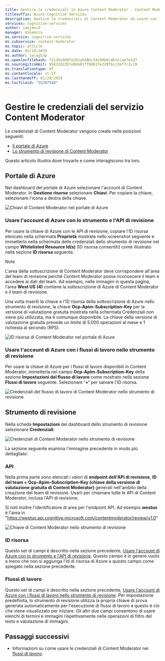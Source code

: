 ```yaml
---
title: Gestire le credenziali in Azure Content Moderator - Content Moderator
titlesuffix: Azure Cognitive Services
description: Gestire le credenziali di Content Moderator da usare con le API.
services: cognitive-services
author: sanjeev3
manager: mikemcca
ms.service: cognitive-services
ms.subservice: content-moderator
ms.topic: article
ms.date: 01/10/2019
ms.author: sajagtap
ms.openlocfilehash: f3138a9d0fe201a9486c34c08b8cdb3cca47e1d7
ms.sourcegitcommit: 95822822bfe8da01ffb061fe229fbcc3ef7c2c19
ms.translationtype: HT
ms.contentlocale: it-IT
ms.lasthandoff: 01/29/2019
ms.locfileid: "55207548"
---
```

# <a name="manage-content-moderator-service-credentials"></a>Gestire le credenziali del servizio Content Moderator

Le credenziali di Content Moderator vengono create nelle posizioni seguenti:

- [Il portale di Azure](https://ms.portal.azure.com/#create/Microsoft.CognitiveServicesContentModerator)
- [Lo strumento di revisione di Content Moderator](https://contentmoderator.cognitive.microsoft.com/)

Questo articolo illustra dove trovarle e come interagiscono tra loro.

## <a name="the-azure-portal"></a>Portale di Azure

Nel dashboard del portale di Azure selezionare l'account di Content Moderator. In **Gestione risorse** selezionare **Chiavi**. Per copiare la chiave, selezionare l'icona a destra della chiave.

![Chiavi di Content Moderator nel portale di Azure](images/credentials-azure-portal-keys.PNG)

### <a name="use-the-azure-account-with-the-review-tool-and-review-api"></a>Usare l'account di Azure con lo strumento e l'API di revisione
Per usare la chiave di Azure con le API di revisione, copiare l'ID risorsa elencato nella schermata **Proprietà** mostrata nello screenshot seguente e immetterlo nella schermata delle credenziali dello strumento di revisione nel campo **Whitelisted Resource Id(s)** (ID risorsa consentiti) come illustrato nella sezione **ID risorsa** seguente. 

> [!NOTE]
> L'area della sottoscrizione di Content Moderator deve corrispondere all'area del team di revisione perché Content Moderator possa riconoscere il team e accedere ai dati del team. Ad esempio, nelle immagini in questa pagina, l'area **West US** **(4)** contiene la sottoscrizione di Azure di Content Moderator e il team di revisione.
>
> Una volta inseriti la chiave e l'ID risorsa della sottoscrizione di Azure nello strumento di revisione, la chiave **Ocp-Apim-Subscription-Key** per la versione di valutazione gratuita mostrata nella schermata Credenziali non viene più utilizzata, ma è comunque disponibile.
> La chiave della versione di valutazione gratuita prevede un limite di 5.000 operazioni al mese e 1 richiesta al secondo (RPS).

![ID risorsa di Content Moderator nel portale di Azure](images/credentials-azure-portal-resourceid.PNG)

### <a name="use-the-azure-account-with-the-workflows-in-the-review-tool"></a>Usare l'account di Azure con i flussi di lavoro nello strumento di revisione

Per usare la chiave di Azure per i flussi di lavoro disponibili in Content Moderator, immetterla nel campo **Ocp-Apim-Subscription-Key** della sezione **Impostazioni del flusso di lavoro** come mostrato nella sezione **Flussi di lavoro** seguente. Selezionare **'+'** per salvare l'ID risorsa.

![Credenziali del flusso di lavoro di Content Moderator nello strumento di revisione](images/credentials-workflow.PNG)

## <a name="the-review-tool"></a>Strumento di revisione

Nella scheda **Impostazioni** del dashboard dello strumento di revisione selezionare **Credenziali**.

![Credenziali di Content Moderator nello strumento di revisione](images/credentials-trial-resource-workflow.PNG)

La sezione seguente esamina l'immagine precedente in modo più dettagliato:

### <a name="api"></a>API

Nella prima parte sono elencati i valori di **endpoint dell'API di revisione**, **ID del team** e **Ocp-Apim-Subscription-Key (chiave della versione di valutazione gratuita di Content Moderator)** generati nell'ambito della creazione del team di revisione. Usarli per chiamare tutte le API di Content Moderator, inclusa l'API di revisione.

Si noti inoltre l'identificatore di area per l'endpoint API. Ad esempio **westus** è l'area in "https://westus.api.cognitive.microsoft.com/contentmoderator/review/v1.0"

![Chiave di Content Moderator nello strumento di revisione](images/credentials-trialkey.PNG)

### <a name="resource-id"></a>ID risorsa

Questo set di campi è descritto nella sezione precedente, [Usare l'account di Azure con lo strumento e l'API di revisione](credentials.md#use-the-azure-account-with-the-review-tool-and-review-api). Questo campo è in genere vuoto a meno che non si aggiunga l'Id di risorsa di Azure a questo campo come spiegato nella sezione precedente.

### <a name="workflows"></a>Flussi di lavoro

Questo set di campi è descritto nella sezione precedente, [Usare l'account di Azure con i flussi di lavoro nello strumento di revisione](credentials.md#use-the-azure-account-with-the-workflows-in-the-review-tool). Per impostazione predefinita, lo strumento di revisione utilizza la propria chiave di prova generata automaticamente per l'esecuzione di flussi di lavoro e questo è ciò che viene visualizzato per iniziare. Gli altri due campi consentono di usare elenchi di termini e immagini rispettivamente nelle operazioni di filtro del testo e valutazione di immagini.

## <a name="next-steps"></a>Passaggi successivi

* Informazioni su come usare le credenziali di Content Moderator nei [flussi di lavoro](workflows.md).
